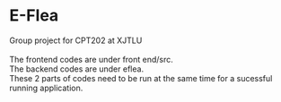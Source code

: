 # E-Flea
Group project for CPT202 at XJTLU <br><br>
The frontend codes are under front end/src. <br>
The backend codes are under eflea. <br>
These 2 parts of codes need to be run at the same time for a sucessful running application.

